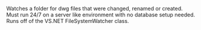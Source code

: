 Watches a folder for dwg files that were changed, renamed or created.
Must run 24/7 on a server like environment with no database setup needed.
Runs off of the VS.NET FileSystemWatcher class.